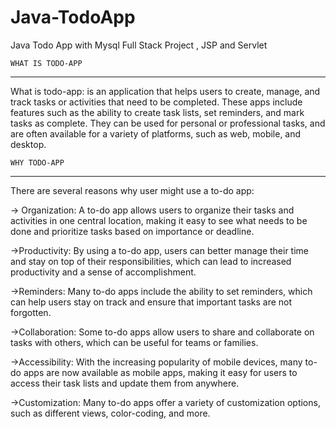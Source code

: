 # Java-TodoApp
Java Todo App with Mysql Full Stack Project , JSP and Servlet 

    WHAT IS TODO-APP
___________________________________

What is todo-app: is an application that helps users to create, manage, and track tasks or activities that need to be completed. These apps include features such as the ability to create task lists, set reminders, and mark tasks as complete. They can be used for personal or professional tasks, and are often available for a variety of platforms, such as web, mobile, and desktop.

                                                               
                                                  

    WHY TODO-APP
____________________________________

There are several reasons why user might use a to-do app:

  -> Organization: A to-do app allows users to organize their tasks and activities in one central location, making it easy to see what needs to be done and prioritize tasks based on importance or deadline.
  
  ->Productivity: By using a to-do app, users can better manage their time and stay on top of their responsibilities, which can lead to increased productivity and a sense of accomplishment.
  
  ->Reminders: Many to-do apps include the ability to set reminders, which can help users stay on track and ensure that important tasks are not forgotten.
  
  ->Collaboration: Some to-do apps allow users to share and collaborate on tasks with others, which can be useful for teams or families.
  
  ->Accessibility: With the increasing popularity of mobile devices, many to-do apps are now available as mobile apps, making it easy for users to access their task lists and update them from anywhere.
  
  ->Customization: Many to-do apps offer a variety of customization options, such as different views, color-coding, and more.
